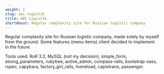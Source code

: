 ```yaml
---
weight: 1
slug: abc-logistik
title: ABC Logistik
shortAbout: Regular complexity site for Russian logistic company
---
```


Regular complexity site for Russian logistic company, made solely by myself from the ground. 
Some features (menu items) client decided to implement in the future.  

Tools used: RoR 3.2, MySQL (not my decision), simple_form, strong_parameters, 
rubytree, active_admin, compass-rails, bootstrap-sass, rspec, capybara, 
factory_girl_rails, livereload, capistrano, passenger.
